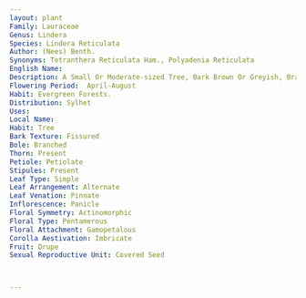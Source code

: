 ```yaml
---
layout: plant
Family: Lauraceae
Genus: Lindera
Species: Lindera Reticulata
Author: (Nees) Benth.
Synonyms: Tetranthera Reticulata Ham., Polyadenia Reticulata
English Name: 
Description: A Small Or Moderate-sized Tree, Bark Brown Or Greyish, Branchlets Rusty-tomentose. Leaves 15-25 Ã— 3-8 Cm, Very Coriaceous, Obovate-oblong Or Oblanceolate To Oblong, Obtuse Or Acute, Rusty Tomentose Beneath, Nerves 10-15 Pairs, Very Strong, Strong Close Cross-nervules Present Beneath, Petioles 1.2-1.5 Cm Long, Very Stout, Tomentose. Inflorescence Umbellate, Very Small, Clustered, Sessile, 4 To 9-fid, 0.3 Cm In Diameter, Bracts 4, Coriaceous, Concave. Flowers Minute, Shortly Pedicelled, Hirsute, 4-9-flowered. Sepals 6, Unequal. Stamens 6-12, Filaments Short, Villous, Most Or All With Stipitate Glands. Fruits Ellipsoid Or Oblong, C 1.2 Cm Long, Smooth, Shortly Pedicelled.
Flowering Period:  April-August
Habit: Evergreen Forests.
Distribution: Sylhet
Uses: 
Local Name: 
Habit: Tree
Bark Texture: Fissured
Bole: Branched
Thorn: Present
Petiole: Petiolate
Stipules: Present
Leaf Type: Simple
Leaf Arrangement: Alternate
Leaf Venation: Pinnate
Inflorescence: Panicle
Floral Symmetry: Actinomorphic
Floral Type: Pentamerous
Floral Attachment: Gamopetalous
Corolla Aestivation: Imbricate
Fruit: Drupe
Sexual Reproductive Unit: Covered Seed



---
```


